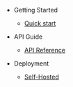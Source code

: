 <!-- docs/_sidebar.md -->

- Getting Started
  - [Quick start](getting-started.md)

- API Guide
  - [API Reference](guide.md)

- Deployment
  - [Self-Hosted](self-hosted.md)
